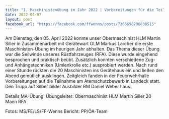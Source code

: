```yaml
---
title: "1. Maschinistenübung im Jahr 2022 | Vorbereitungen für die Teilnahme am Atemschutzleistungsbewerb in Landeck"
date: 2022-04-07
layout: post
facebook_url: "https://facebook.com/ffwenns/posts/7365698796838515"
---
```


Am Dienstag, den 05. April 2022 konnte unser Obermaschinist HLM Martin Siller in Zusammenarbeit mit Gerätewart OLM Markus Larcher die erste Maschinisten-Übung im heurigen Jahr abhalten. Das Thema dieser Übung war die Seilwinde unseres Rüstfahrzeuges (RFA). Diese wurde eingehend besprochen und praktisch beübt. Zusätzlich konnten verschiedene Zug- und Anhängetechniken (Umlenkrolle etc.) ausprobiert werden. Nach rund einer Stunde rückten die 20 Maschinisten ins Gerätehaus ein und ließen den Abend gemütlich ausklingen.
Zeitgleich fanden in der Feuerwehrhalle Vorbereitungen auf die Teilnahme am Atemschutzbewerb in Landeck statt. Den Trupp auf Silber bildet Ausbilder BM Daniel Weber I aus. 

 

Details MA-Übung:
Übungsleiter: Obermaschinist HLM Martin Siller
20 Mann
RFA

Fotos: MS/FE/LS/FF-Wenns
Bericht: PP/ÖA-Team